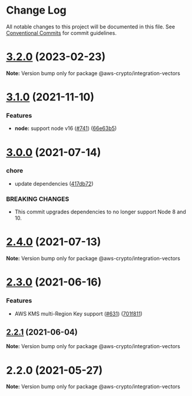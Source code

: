 # Change Log

All notable changes to this project will be documented in this file.
See [Conventional Commits](https://conventionalcommits.org) for commit guidelines.

# [3.2.0](https://github.com/aws/aws-encryption-sdk-javascript/compare/v3.1.1...v3.2.0) (2023-02-23)

**Note:** Version bump only for package @aws-crypto/integration-vectors





# [3.1.0](https://github.com/aws/aws-encryption-sdk-javascript/compare/v3.0.3...v3.1.0) (2021-11-10)


### Features

* **node:** support node v16 ([#741](https://github.com/aws/aws-encryption-sdk-javascript/issues/741)) ([66e63b5](https://github.com/aws/aws-encryption-sdk-javascript/commit/66e63b5af2dffa9ee128a323f14cbbb8520a5053))





# [3.0.0](https://github.com/aws/aws-encryption-sdk-javascript/compare/v2.4.0...v3.0.0) (2021-07-14)


### chore

* update dependencies ([417db72](https://github.com/aws/aws-encryption-sdk-javascript/commit/417db726ecbc974a744e8e59ed07c4f94c46464a))


### BREAKING CHANGES

* This commit upgrades dependencies to no longer support Node 8 and 10.





# [2.4.0](https://github.com/aws/aws-encryption-sdk-javascript/compare/v2.3.1...v2.4.0) (2021-07-13)

**Note:** Version bump only for package @aws-crypto/integration-vectors





# [2.3.0](https://github.com/aws/aws-encryption-sdk-javascript/compare/v2.2.1...v2.3.0) (2021-06-16)


### Features

* AWS KMS multi-Region Key support ([#631](https://github.com/aws/aws-encryption-sdk-javascript/issues/631)) ([701f811](https://github.com/aws/aws-encryption-sdk-javascript/commit/701f8113a63780f24b52340f63844e425ba0543b))





## [2.2.1](https://github.com/aws/aws-encryption-sdk-javascript/compare/v2.2.0...v2.2.1) (2021-06-04)

**Note:** Version bump only for package @aws-crypto/integration-vectors





# 2.2.0 (2021-05-27)

**Note:** Version bump only for package @aws-crypto/integration-vectors
